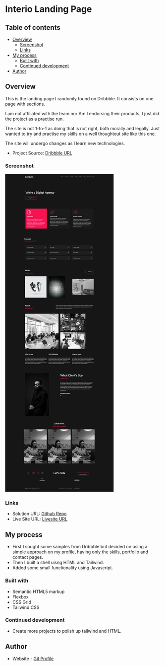 # Interio Landing Page

## Table of contents

- [Overview](#overview)
  - [Screenshot](#screenshot)
  - [Links](#links)
- [My process](#my-process)
  - [Built with](#built-with)
  - [Continued development](#continued-development)
- [Author](#author)

## Overview

This is the landing page I randomly found on Dribbble. It consists on one page with sections.

I am not affiliated with the team nor Am I endorsing their products, I just did the project as a practise run.

The site is not 1-to-1 as doing that is not right, both morally and legally. Just wanted to try and practise my skills on a
well thoughtout site like this one.

The site will undergo changes as I learn new technologies. 

- Project Source: [Dribbble URL](https://dribbble.com/shots/5537578-Gentium-for-Creative-Digital-Agencies-Dark-Version)


### Screenshot

![](./build/img/Gentium%20Landing%20Page.png)

### Links

- Solution URL: [Github Repo](https://github.com/Robert-Thaiyah/personal-portfolio)
- Live Site URL: [Livesite URL](https://interio-landing.netlify.app/)

## My process

- First I sought some samples from Dribbble but decided on using a simple approach on my profile, having only the skills, portfolio and contact pages.
- Then I built a shell uisng HTML and Tailwind.
- Added some small functionality using Javascript.
### Built with

- Semantic HTML5 markup
- Flexbox
- CSS Grid
- Tailwind CSS

### Continued development

- Create more projects to polish up tailwind and HTML.

## Author

- Website - [Git Profile](https://github.com/Robert-Thaiyah)


